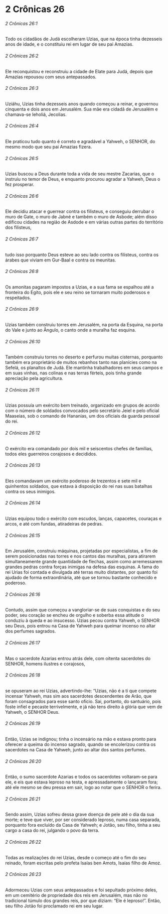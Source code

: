 # 2 Crônicas 26

###### 2 Crônicas 26:1

Todo os cidadãos de Judá escolheram Uzias, que na época tinha dezesseis anos de idade, e o constituiu rei em lugar de seu pai Amazias.

###### 2 Crônicas 26:2

Ele reconquistou e reconstruiu a cidade de Elate para Judá, depois que Amazias repousou com seus antepassados.

###### 2 Crônicas 26:3

Uziáhu, Uzias tinha dezesseis anos quando começou a reinar, e governou cinquenta e dois anos em Jerusalém. Sua mãe era cidadã de Jerusalém e chamava-se Ieholiá, Jecolias.

###### 2 Crônicas 26:4

Ele praticou tudo quanto é correto e agradável a Yahweh, o SENHOR, do mesmo modo que seu pai Amazias fizera.

###### 2 Crônicas 26:5

Uzias buscou a Deus durante toda a vida de seu mestre Zacarias, que o instruiu no temor de Deus, e enquanto procurou agradar a Yahweh, Deus o fez prosperar.

###### 2 Crônicas 26:6

Ele decidiu atacar e guerrear contra os filisteus, e conseguiu derrubar o muro de Gate, o muro de Jabné e também o muro de Asbode; além disso edificou cidades na região de Asdode e em várias outras partes do território dos filisteus,

###### 2 Crônicas 26:7

tudo isso porquanto Deus esteve ao seu lado contra os filisteus, contra os árabes que viviam em Gur-Baal e contra os meunitas.

###### 2 Crônicas 26:8

Os amonitas pagaram impostos a Uzias, e a sua fama se espalhou até a fronteira do Egito, pois ele e seu reino se tornaram muito poderosos e respeitados.

###### 2 Crônicas 26:9

Uzias também construiu torres em Jerusalém, na porta da Esquina, na porta do Vale e junto ao Ângulo, o canto onde a muralha faz esquina.

###### 2 Crônicas 26:10

Também construiu torres no deserto e perfurou muitas cisternas, porquanto também era proprietário de muitos rebanhos tanto nas planícies como na Sefelá, os planaltos de Judá. Ele mantinha trabalhadores em seus campos e em suas vinhas, nas colinas e nas terras férteis, pois tinha grande apreciação pela agricultura.

###### 2 Crônicas 26:11

Uzias possuía um exército bem treinado, organizado em grupos de acordo com o número de soldados convocados pelo secretário Jeiel e pelo oficial Maaseias, sob o comando de Hananias, um dos oficiais da guarda pessoal do rei.

###### 2 Crônicas 26:12

O exército era comandado por dois mil e seiscentos chefes de famílias, todos eles guerreiros corajosos e decididos.

###### 2 Crônicas 26:13

Eles comandavam um exército poderoso de trezentos e sete mil e quinhentos soldados, que estava à disposição do rei nas suas batalhas contra os seus inimigos.

###### 2 Crônicas 26:14

Uzias equipou todo o exército com escudos, lanças, capacetes, couraças e arcos, e até com fundas, atiradeiras de pedras.

###### 2 Crônicas 26:15

Em Jerusalém, construiu máquinas, projetadas por especialistas, a fim de serem posicionadas nas torres e nos cantos das muralhas, para atirarem simultaneamente grande quantidade de flechas, assim como arremessarem grandes pedras contra forças inimigas na defesa das esquinas. A fama do rei Urias foi contada e divulgada até terras muito distantes, por quanto foi ajudado de forma extraordinária, até que se tornou bastante conhecido e poderoso.

###### 2 Crônicas 26:16

Contudo, assim que começou a vangloriar-se de suas conquistas e do seu poder, seu coração se encheu de orgulho e soberba essa atitude o conduziu à queda e ao insucesso. Uzias pecou contra Yahweh, o SENHOR seu Deus, pois entrou na Casa de Yahweh para queimar incenso no altar dos perfumes sagrados.

###### 2 Crônicas 26:17

Mas o sacerdote Azarias entrou atrás dele, com oitenta sacerdotes do SENHOR, homens ilustres e corajosos,

###### 2 Crônicas 26:18

se opuseram ao rei Uzias, advertindo-lhe: “Uzias, não é a ti que compete incensar Yahweh, mas sim aos sacerdotes descendentes de Arão, que foram consagrados para esse santo ofício. Sai, portanto, do santuário, pois foste infiel e pecaste terrivelmente, e já não tens direito à glória que vem de Yahweh, o SENHOR Deus.

###### 2 Crônicas 26:19

Então, Uzias se indignou; tinha o incensário na mão e estava pronto para oferecer a queima do incenso sagrado, quando se encolerizou contra os sacerdotes na Casa de Yahweh, junto ao altar dos santos perfumes.

###### 2 Crônicas 26:20

Então, o sumo sacerdote Azarias e todos os sacerdotes voltaram-se para ele, e eis que estava leproso na testa, e apressadamente o lançaram fora; até ele mesmo se deu pressa em sair, logo ao notar que o SENHOR o ferira.

###### 2 Crônicas 26:21

Sendo assim, Uzias sofreu dessa grave doença de pele até o dia da sua morte; e teve que viver, por ser considerado leproso, numa casa separada, porquanto fora excluído da Casa de Yahweh; e Jotão, seu filho, tinha a seu cargo a casa do rei, julgando o povo da terra.

###### 2 Crônicas 26:22

Todas as realizações do rei Uzias, desde o começo até o fim do seu reinado, foram escritas pelo profeta Isaías ben Amots, Isaías filho de Amoz.

###### 2 Crônicas 26:23

Adormeceu Uzias com seus antepassados e foi sepultado próximo deles, em um cemitério de propriedade dos reis em Jerusalém, mas não no tradicional túmulo dos grandes reis, por que diziam: “Ele é leproso!”. Então, seu filho Jotão foi proclamado rei em seu lugar.

